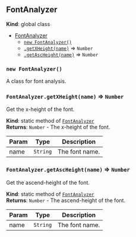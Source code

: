 <a name="FontAnalyzer"></a>

## FontAnalyzer
**Kind**: global class  

* [FontAnalyzer](#FontAnalyzer)
    * [`new FontAnalyzer()`](#new_FontAnalyzer_new)
    * [`.getXHeight(name)`](#FontAnalyzer.getXHeight) ⇒ <code>Number</code>
    * [`.getAscHeight(name)`](#FontAnalyzer.getAscHeight) ⇒ <code>Number</code>

<a name="new_FontAnalyzer_new"></a>

### `new FontAnalyzer()`
A class for font analysis.

<a name="FontAnalyzer.getXHeight"></a>

### `FontAnalyzer.getXHeight(name)` ⇒ <code>Number</code>
Get the x-height of the font.

**Kind**: static method of <code>[FontAnalyzer](#FontAnalyzer)</code>  
**Returns**: <code>Number</code> - The x-height of the font.  

| Param | Type | Description |
| --- | --- | --- |
| name | <code>String</code> | The font name. |

<a name="FontAnalyzer.getAscHeight"></a>

### `FontAnalyzer.getAscHeight(name)` ⇒ <code>Number</code>
Get the ascend-height of the font.

**Kind**: static method of <code>[FontAnalyzer](#FontAnalyzer)</code>  
**Returns**: <code>Number</code> - The ascend-height of the font.  

| Param | Type | Description |
| --- | --- | --- |
| name | <code>String</code> | The font name. |

